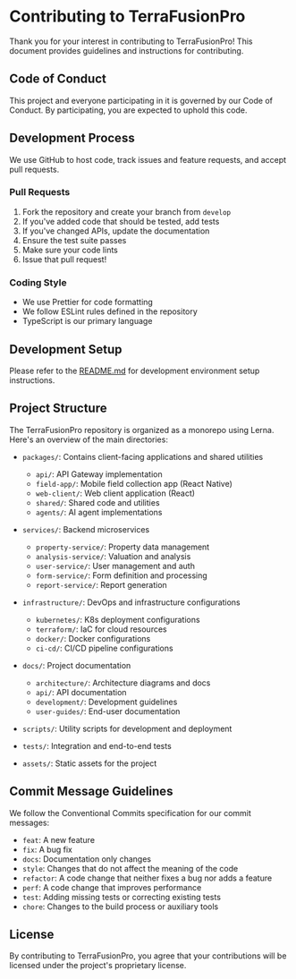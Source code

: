 # Contributing to TerraFusionPro

Thank you for your interest in contributing to TerraFusionPro! This document provides guidelines and instructions for contributing.

## Code of Conduct

This project and everyone participating in it is governed by our Code of Conduct. By participating, you are expected to uphold this code.

## Development Process

We use GitHub to host code, track issues and feature requests, and accept pull requests.

### Pull Requests

1. Fork the repository and create your branch from `develop`
2. If you've added code that should be tested, add tests
3. If you've changed APIs, update the documentation
4. Ensure the test suite passes
5. Make sure your code lints
6. Issue that pull request!

### Coding Style

- We use Prettier for code formatting
- We follow ESLint rules defined in the repository
- TypeScript is our primary language

## Development Setup

Please refer to the [README.md](./README.md) for development environment setup instructions.

## Project Structure

The TerraFusionPro repository is organized as a monorepo using Lerna. Here's an overview of the main directories:

- `packages/`: Contains client-facing applications and shared utilities
  - `api/`: API Gateway implementation
  - `field-app/`: Mobile field collection app (React Native)
  - `web-client/`: Web client application (React)
  - `shared/`: Shared code and utilities
  - `agents/`: AI agent implementations

- `services/`: Backend microservices
  - `property-service/`: Property data management
  - `analysis-service/`: Valuation and analysis
  - `user-service/`: User management and auth
  - `form-service/`: Form definition and processing
  - `report-service/`: Report generation

- `infrastructure/`: DevOps and infrastructure configurations
  - `kubernetes/`: K8s deployment configurations
  - `terraform/`: IaC for cloud resources
  - `docker/`: Docker configurations
  - `ci-cd/`: CI/CD pipeline configurations

- `docs/`: Project documentation
  - `architecture/`: Architecture diagrams and docs
  - `api/`: API documentation
  - `development/`: Development guidelines
  - `user-guides/`: End-user documentation

- `scripts/`: Utility scripts for development and deployment
- `tests/`: Integration and end-to-end tests
- `assets/`: Static assets for the project

## Commit Message Guidelines

We follow the Conventional Commits specification for our commit messages:

- `feat`: A new feature
- `fix`: A bug fix
- `docs`: Documentation only changes
- `style`: Changes that do not affect the meaning of the code
- `refactor`: A code change that neither fixes a bug nor adds a feature
- `perf`: A code change that improves performance
- `test`: Adding missing tests or correcting existing tests
- `chore`: Changes to the build process or auxiliary tools

## License

By contributing to TerraFusionPro, you agree that your contributions will be licensed under the project's proprietary license.
